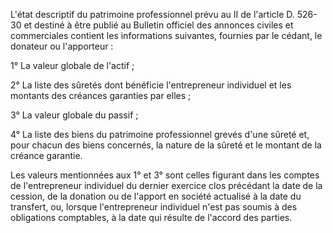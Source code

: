 L'état descriptif du patrimoine professionnel prévu au II de l'article D. 526-30 et destiné à être publié au Bulletin officiel des annonces civiles et commerciales contient les informations suivantes, fournies par le cédant, le donateur ou l'apporteur :  

  

1° La valeur globale de l'actif ;  

  

2° La liste des sûretés dont bénéficie l'entrepreneur individuel et les montants des créances garanties par elles ;  

  

3° La valeur globale du passif ;  

  

4° La liste des biens du patrimoine professionnel grevés d'une sûreté et, pour chacun des biens concernés, la nature de la sûreté et le montant de la créance garantie.  

  

Les valeurs mentionnées aux 1° et 3° sont celles figurant dans les comptes de l'entrepreneur individuel du dernier exercice clos précédant la date de la cession, de la donation ou de l'apport en société actualisé à la date du transfert, ou, lorsque l'entrepreneur individuel n'est pas soumis à des obligations comptables, à la date qui résulte de l'accord des parties.

